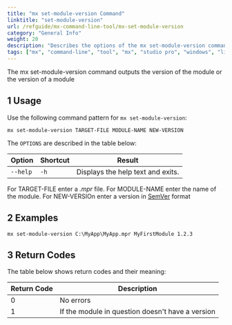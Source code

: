 ```yaml
---
title: "mx set-module-version Command"
linktitle: "set-module-version"
url: /refguide/mx-command-line-tool/mx-set-module-version
category: "General Info"
weight: 20
description: "Describes the options of the mx set-module-version command-line tool command."
tags: ["mx", "command-line", "tool", "mx", "studio pro", "windows", "linux", "set-module-version"]
---
```


The mx set-module-version command outputs the version of the module or the version of a module

## 1 Usage

Use the following command pattern for `mx set-module-version`:

`mx set-module-version TARGET-FILE MODULE-NAME NEW-VERSION` 

The `OPTIONS` are described in the table below:

| Option       | Shortcut | Result                            |
| ------------ | -------- | --------------------------------- |
| `--help`     | `-h`     | Displays the help text and exits. |

For TARGET-FILE enter a *.mpr* file.
For MODULE-NAME enter the name of the module.
For NEW-VERSIOn enter a version in [SemVer](https://semver.org) format

## 2 Examples

`mx set-module-version C:\MyApp\MyApp.mpr MyFirstModule 1.2.3`

## 3 Return Codes

 The table below shows return codes and their meaning:

| Return Code | Description                                                  |
| ----------- | ------------------------------------------------------------ |
| 0           | No errors                                                    |
| 1           | If the module in question doesn't have a version             |